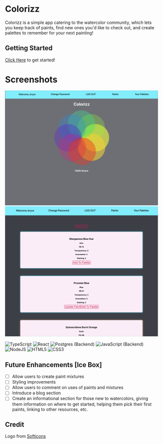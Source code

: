 # Colorizz

Colorizz is a simple app catering to the watercolor community, which lets you keep track of paints, find new ones you'd like to check out, and create palettes to remember for your next painting! 

## Getting Started

[Click Here](https://colorizz.netlify.app/) to get started!

# Screenshots

<img src='/public/assets/Landing.png' alt='Landing Page photo'>

<img src='/public/assets/Paints.png' alt='Paints Page photo'>

![TypeScript](https://img.shields.io/badge/typescript-%23007ACC.svg?style=for-the-badge&logo=typescript&logoColor=white)
![React](https://img.shields.io/badge/react-%2320232a.svg?style=for-the-badge&logo=react&logoColor=%2361DAFB)
![Postgres](https://img.shields.io/badge/postgres-%23316192.svg?style=for-the-badge&logo=postgresql&logoColor=white) (Backend)
![JavaScript](https://img.shields.io/badge/javascript-%23323330.svg?style=for-the-badge&logo=javascript&logoColor=%23F7DF1E) (Backend)
![NodeJS](https://img.shields.io/badge/node.js-6DA55F?style=for-the-badge&logo=node.js&logoColor=white)
![HTML5](https://img.shields.io/badge/html5-%23E34F26.svg?style=for-the-badge&logo=html5&logoColor=white)
![CSS3](https://img.shields.io/badge/css3-%231572B6.svg?style=for-the-badge&logo=css3&logoColor=white)

## Future Enhancements [Ice Box]

- [ ] Allow users to create paint mixtures
- [ ] Styling improvements
- [ ] Allow users to comment on uses of paints and mixtures
- [ ] Introduce a blog section
- [ ] Create an informational section for those new to watercolors, giving them information on where to get started, helping them pick their first paints, linking to other resources, etc.

## Credit

Logo from [Softicons](https://www.softicons.com/web-icons/flat-style-icons-by-flaticonmaker/palette-icon)